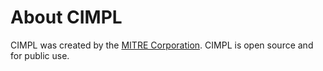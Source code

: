 # About CIMPL

CIMPL was created by the [MITRE Corporation](http://www.mitre.org). CIMPL is open source and for public use.